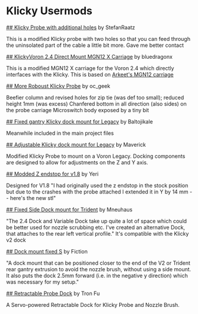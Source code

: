# Klicky Usermods

[## Klicky Probe with additional holes](./StefanRaatz/) by StefanRaatz

This is a modified Klicky probe with two holes so that you can feed through the uninsolated part of the cable a little bit more.
Gave me better contact


[## KlickyVoron 2.4 Direct Mount MGN12 X Carriage](./bluedragonx/) by bluedragonx

This is a modified MGN12 X carriage for the Voron 2.4 which directly interfaces
with the Klicky. This is based on [Arkeet's MGN12 carriage](https://github.com/VoronDesign/VoronUsers/tree/master/printer_mods/arkeet/mgn12)


[## More Roboust Klicky Probe](./Oc_geek/) by oc_geek

Beefier column and revised holes for zip tie (was def too small); reduced height 1mm (was excess)
Chanfered bottom in all direction (also sides) on the probe carriage
Microswitch body exposed by a tiny bit


[## Fixed gantry Klicky dock mount for Legacy](./Baltojikale/) by Baltojikale

Meanwhile included in the main project files


[## Adjustable Klicky dock mount for Legacy](./Maverick/) by Maverick

Modified Klicky Probe to mount on a Voron Legacy. Docking components are designed to allow for adjustments on the Z and Y axis. 


[## Modded Z endstop for v1.8](./Yeri/) by Yeri

Designed for V1.8
"I had originally used the z endstop in the stock position but due to the crashes with the probe attached I extended it in Y by 14 mm -- here's the new stl"


[## Fixed Side Dock mount for Trident](./Mneuhaus/) by Mneuhaus

"The 2.4 Dock and Variable Dock take up quite a lot of space which could be better used for nozzle scrubbing etc.
I've created an alternative Dock, that attaches to the rear left vertical profile."
It's compatible with the Klicky v2 dock

[## Dock mount fixed S](./Fiction/) by Fiction

"A dock mount that can be positioned closer to the end of the V2 or Trident rear gantry extrusion to avoid the nozzle brush, without using a side mount. It also puts the dock 2.5mm forward (i.e. in the negative y direction) which was necessary for my setup."

[## Retractable Probe Dock](https://github.com/tronfu/Voron-Mods/tree/main/Retractable_Probe_Dock) by Tron Fu

A Servo-powered Retractable Dock for Klicky Probe and Nozzle Brush.

